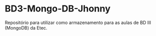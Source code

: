 # BD3-Mongo-DB-Jhonny
Repositório para utilizar como armazenamento para as aulas de BD III (MongoDB) da Etec.
